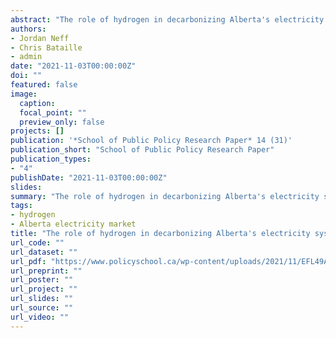```yaml
---
abstract: "The role of hydrogen in decarbonizing Alberta's electricity system"
authors:
- Jordan Neff
- Chris Bataille
- admin
date: "2021-11-03T00:00:00Z"
doi: ""
featured: false
image:
  caption:
  focal_point: ""
  preview_only: false
projects: []
publication: '*School of Public Policy Research Paper* 14 (31)'
publication_short: "School of Public Policy Research Paper"
publication_types:
- "4"
publishDate: "2021-11-03T00:00:00Z"
slides:
summary: "The role of hydrogen in decarbonizing Alberta's electricity system"
tags:
- hydrogen
- Alberta electricity market
title: "The role of hydrogen in decarbonizing Alberta's electricity system"
url_code: ""
url_dataset: ""
url_pdf: "https://www.policyschool.ca/wp-content/uploads/2021/11/EFL49A_AB-Electricity_Neff-et-al.pdf"
url_preprint: ""
url_poster: ""
url_project: ""
url_slides: ""
url_source: ""
url_video: ""
---
```


